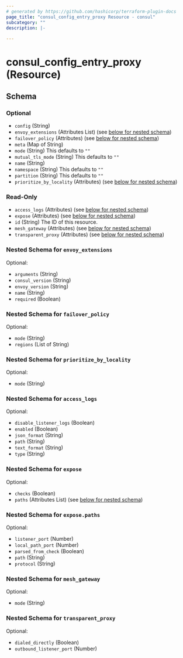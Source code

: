 ```yaml
---
# generated by https://github.com/hashicorp/terraform-plugin-docs
page_title: "consul_config_entry_proxy Resource - consul"
subcategory: ""
description: |-
  
---
```


# consul_config_entry_proxy (Resource)





<!-- schema generated by tfplugindocs -->
## Schema

### Optional

- `config` (String)
- `envoy_extensions` (Attributes List) (see [below for nested schema](#nestedatt--envoy_extensions))
- `failover_policy` (Attributes) (see [below for nested schema](#nestedatt--failover_policy))
- `meta` (Map of String)
- `mode` (String) This defaults to `""`
- `mutual_tls_mode` (String) This defaults to `""`
- `name` (String)
- `namespace` (String) This defaults to `""`
- `partition` (String) This defaults to `""`
- `prioritize_by_locality` (Attributes) (see [below for nested schema](#nestedatt--prioritize_by_locality))

### Read-Only

- `access_logs` (Attributes) (see [below for nested schema](#nestedatt--access_logs))
- `expose` (Attributes) (see [below for nested schema](#nestedatt--expose))
- `id` (String) The ID of this resource.
- `mesh_gateway` (Attributes) (see [below for nested schema](#nestedatt--mesh_gateway))
- `transparent_proxy` (Attributes) (see [below for nested schema](#nestedatt--transparent_proxy))

<a id="nestedatt--envoy_extensions"></a>
### Nested Schema for `envoy_extensions`

Optional:

- `arguments` (String)
- `consul_version` (String)
- `envoy_version` (String)
- `name` (String)
- `required` (Boolean)


<a id="nestedatt--failover_policy"></a>
### Nested Schema for `failover_policy`

Optional:

- `mode` (String)
- `regions` (List of String)


<a id="nestedatt--prioritize_by_locality"></a>
### Nested Schema for `prioritize_by_locality`

Optional:

- `mode` (String)


<a id="nestedatt--access_logs"></a>
### Nested Schema for `access_logs`

Optional:

- `disable_listener_logs` (Boolean)
- `enabled` (Boolean)
- `json_format` (String)
- `path` (String)
- `text_format` (String)
- `type` (String)


<a id="nestedatt--expose"></a>
### Nested Schema for `expose`

Optional:

- `checks` (Boolean)
- `paths` (Attributes List) (see [below for nested schema](#nestedatt--expose--paths))

<a id="nestedatt--expose--paths"></a>
### Nested Schema for `expose.paths`

Optional:

- `listener_port` (Number)
- `local_path_port` (Number)
- `parsed_from_check` (Boolean)
- `path` (String)
- `protocol` (String)



<a id="nestedatt--mesh_gateway"></a>
### Nested Schema for `mesh_gateway`

Optional:

- `mode` (String)


<a id="nestedatt--transparent_proxy"></a>
### Nested Schema for `transparent_proxy`

Optional:

- `dialed_directly` (Boolean)
- `outbound_listener_port` (Number)
